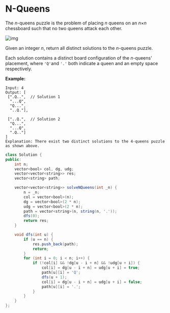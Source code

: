#  N-Queens

The *n*-queens puzzle is the problem of placing *n* queens on an *n*×*n* chessboard such that no two queens attack each other.

![img](https://assets.leetcode.com/uploads/2018/10/12/8-queens.png)

Given an integer *n*, return all distinct solutions to the *n*-queens puzzle.

Each solution contains a distinct board configuration of the *n*-queens' placement, where `'Q'`and `'.'` both indicate a queen and an empty space respectively.

**Example:**

```
Input: 4
Output: [
 [".Q..",  // Solution 1
  "...Q",
  "Q...",
  "..Q."],

 ["..Q.",  // Solution 2
  "Q...",
  "...Q",
  ".Q.."]
]
Explanation: There exist two distinct solutions to the 4-queens puzzle as shown above.
```



```java
class Solution {
public:
    int n;
    vector<bool> col, dg, udg;
    vector<vector<string>> res;
    vector<string> path;

    vector<vector<string>> solveNQueens(int _n) {
        n = _n;
        col = vector<bool>(n);
        dg = vector<bool>(2 * n);
        udg = vector<bool>(2 * n);
        path = vector<string>(n, string(n, '.'));
        dfs(0);
        return res;
    }

    void dfs(int u) {
        if (u == n) {
            res.push_back(path);
            return;
        }
        for (int i = 0; i < n; i++) {
            if (!col[i] && !dg[u - i + n] && !udg[u + i]) {
                col[i] = dg[u - i + n] = udg[u + i] = true;
                path[u][i] = 'Q';
                dfs(u + 1);
                col[i] = dg[u - i + n] = udg[u + i] = false;
                path[u][i] = '.';
            }
        }
    }
};
```

